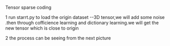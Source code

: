 Tensor sparse coding 

1 run starrt.py to load the origin dataset --3D tensor,we will add some noise .then through cofficience learning and dictionary learning.we will get the new tensor which is close to origin


2 the process can be seeing from the next picture


